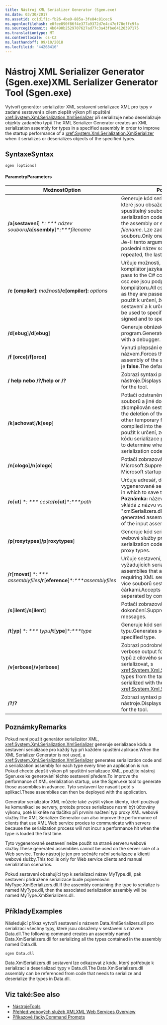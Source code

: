```yaml
---
title: Nástroj XML Serializer Generator (Sgen.exe)
ms.date: 03/30/2017
ms.assetid: cc1d1f1c-fb26-4be9-885a-3fe84c81cec6
ms.openlocfilehash: e0fee890f86f4e377a9372d7e4c47ef78effc9fa
ms.sourcegitcommit: 4b6490b2529707627ad77c3a43fbe64120397175
ms.translationtype: MT
ms.contentlocale: cs-CZ
ms.lasthandoff: 09/10/2018
ms.locfileid: "44268416"
---
```

# <a name="xml-serializer-generator-tool-sgenexe"></a><span data-ttu-id="00426-102">Nástroj XML Serializer Generator (Sgen.exe)</span><span class="sxs-lookup"><span data-stu-id="00426-102">XML Serializer Generator Tool (Sgen.exe)</span></span>
<span data-ttu-id="00426-103">Vytvoří generátor serializátor XML sestavení serializace XML pro typy v zadané sestavení s cílem zlepšit výkon při spuštění <xref:System.Xml.Serialization.XmlSerializer> při serializuje nebo deserializuje objekty zadaného typů.</span><span class="sxs-lookup"><span data-stu-id="00426-103">The XML Serializer Generator creates an XML serialization assembly for types in a specified assembly in order to improve the startup performance of a <xref:System.Xml.Serialization.XmlSerializer> when it serializes or deserializes objects of the specified types.</span></span>  
  
## <a name="syntax"></a><span data-ttu-id="00426-104">Syntaxe</span><span class="sxs-lookup"><span data-stu-id="00426-104">Syntax</span></span>  
  
```  
sgen [options]  
```  
  
#### <a name="parameters"></a><span data-ttu-id="00426-105">Parametry</span><span class="sxs-lookup"><span data-stu-id="00426-105">Parameters</span></span>  
  
|<span data-ttu-id="00426-106">Možnost</span><span class="sxs-lookup"><span data-stu-id="00426-106">Option</span></span>|<span data-ttu-id="00426-107">Popis</span><span class="sxs-lookup"><span data-stu-id="00426-107">Description</span></span>|  
|------------|-----------------|  
|<span data-ttu-id="00426-108">**/a**[**sestavení**] \**: \*\*\* název souboru*</span><span class="sxs-lookup"><span data-stu-id="00426-108">**/a**[**ssembly**]\**:\*\*\*filename*</span></span>|<span data-ttu-id="00426-109">Generuje kód serializace pro všechny typy, které jsou obsaženy v sestavení nebo spustitelný soubor určený *filename*.</span><span class="sxs-lookup"><span data-stu-id="00426-109">Generates serialization code for all the types contained in the assembly or executable specified by *filename*.</span></span> <span data-ttu-id="00426-110">Lze zadat pouze jeden název souboru.</span><span class="sxs-lookup"><span data-stu-id="00426-110">Only one file name can be provided.</span></span> <span data-ttu-id="00426-111">Je-li tento argument se opakuje, se používá poslední název souboru.</span><span class="sxs-lookup"><span data-stu-id="00426-111">If this argument is repeated, the last file name is used.</span></span>|  
|<span data-ttu-id="00426-112">**/c [ompiler]:** *možnosti*</span><span class="sxs-lookup"><span data-stu-id="00426-112">**/c[ompiler]:** *options*</span></span>|<span data-ttu-id="00426-113">Určuje možnosti, které mají být předána do kompilátor jazyka C#.</span><span class="sxs-lookup"><span data-stu-id="00426-113">Specifies the options to pass to the C# compiler.</span></span> <span data-ttu-id="00426-114">Všechny možnosti csc.exe jsou podporovány, jako jsou předávány kompilátoru.</span><span class="sxs-lookup"><span data-stu-id="00426-114">All csc.exe options are supported as they are passed to the compiler.</span></span> <span data-ttu-id="00426-115">To lze použít k určení, že by měl být podepsáno sestavení a k určení souboru s klíčem.</span><span class="sxs-lookup"><span data-stu-id="00426-115">This can be used to specify that the assembly should be signed and to specify the key file.</span></span>|  
|<span data-ttu-id="00426-116">**/d**[**ebug**]</span><span class="sxs-lookup"><span data-stu-id="00426-116">**/d**[**ebug**]</span></span>|<span data-ttu-id="00426-117">Generuje obrázek, který lze použít se ladicí program.</span><span class="sxs-lookup"><span data-stu-id="00426-117">Generates an image that can be used with a debugger.</span></span>|  
|<span data-ttu-id="00426-118">**/f [orce]**</span><span class="sxs-lookup"><span data-stu-id="00426-118">**/f[orce]**</span></span>|<span data-ttu-id="00426-119">Vynutí přepsání existující sestavení se stejným názvem.</span><span class="sxs-lookup"><span data-stu-id="00426-119">Forces the overwriting of an existing assembly of the same name.</span></span> <span data-ttu-id="00426-120">Výchozí hodnota je **false**.</span><span class="sxs-lookup"><span data-stu-id="00426-120">The default is **false**.</span></span>|  
|<span data-ttu-id="00426-121">**/ help nebo /?**</span><span class="sxs-lookup"><span data-stu-id="00426-121">**/help or /?**</span></span>|<span data-ttu-id="00426-122">Zobrazí syntaxi příkazu a možnosti nástroje.</span><span class="sxs-lookup"><span data-stu-id="00426-122">Displays command syntax and options for the tool.</span></span>|  
|<span data-ttu-id="00426-123">**/k**[**achovat**]</span><span class="sxs-lookup"><span data-stu-id="00426-123">**/k**[**eep**]</span></span>|<span data-ttu-id="00426-124">Potlačí odstranění vytvořených zdrojových souborů a jiné dočasné soubory, poté, co byl zkompilován sestavení serializace.</span><span class="sxs-lookup"><span data-stu-id="00426-124">Suppresses the deletion of the generated source files and other temporary files after they have been compiled into the serialization assembly.</span></span> <span data-ttu-id="00426-125">To lze použít k určení, zda tento nástroj je generování kódu serializace pro určitý typ.</span><span class="sxs-lookup"><span data-stu-id="00426-125">This can be used to determine whether the tool is generating serialization code for a particular type.</span></span>|  
|<span data-ttu-id="00426-126">**/n**[**ologo**]</span><span class="sxs-lookup"><span data-stu-id="00426-126">**/n**[**ologo**]</span></span>|<span data-ttu-id="00426-127">Potlačí zobrazování úvodní nápis společnosti Microsoft.</span><span class="sxs-lookup"><span data-stu-id="00426-127">Suppresses the display of the Microsoft startup banner.</span></span>|  
|<span data-ttu-id="00426-128">**/o**[**ut**] \**: \*\*\* cesta*</span><span class="sxs-lookup"><span data-stu-id="00426-128">**/o**[**ut**]\**:\*\*\*path*</span></span>|<span data-ttu-id="00426-129">Určuje adresář, do kterého chcete uložit vygenerované sestavení.</span><span class="sxs-lookup"><span data-stu-id="00426-129">Specifies the directory in which to save the generated assembly.</span></span> <span data-ttu-id="00426-130">**Poznámka:** název generované sestavení se skládá z názvu vstupní sestavení plus "xmlSerializers.dll".</span><span class="sxs-lookup"><span data-stu-id="00426-130">**Note:**  The name of the generated assembly is composed of the name of the input assembly plus "xmlSerializers.dll".</span></span>|  
|<span data-ttu-id="00426-131">**/p**[**roxytypes**]</span><span class="sxs-lookup"><span data-stu-id="00426-131">**/p**[**roxytypes**]</span></span>|<span data-ttu-id="00426-132">Generuje kód serializace pouze pro typy XML webové služby proxy serveru.</span><span class="sxs-lookup"><span data-stu-id="00426-132">Generates serialization code only for the XML Web service proxy types.</span></span>|  
|<span data-ttu-id="00426-133">**/r**[**rnovat**] \**: \*\*\* assemblyfiles*</span><span class="sxs-lookup"><span data-stu-id="00426-133">**/r**[**eference**]\**:\*\*\*assemblyfiles*</span></span>|<span data-ttu-id="00426-134">Určuje sestavení, která je odkazováno dle typy vyžadujících serializace XML.</span><span class="sxs-lookup"><span data-stu-id="00426-134">Specifies the assemblies that are referenced by the types requiring XML serialization.</span></span> <span data-ttu-id="00426-135">Je možné zadat více souborů sestavení, oddělených čárkami.</span><span class="sxs-lookup"><span data-stu-id="00426-135">Accepts multiple assembly files separated by commas.</span></span>|  
|<span data-ttu-id="00426-136">**/s**[**ilent**]</span><span class="sxs-lookup"><span data-stu-id="00426-136">**/s**[**ilent**]</span></span>|<span data-ttu-id="00426-137">Potlačí zobrazování zpráv o úspěšném dokončení.</span><span class="sxs-lookup"><span data-stu-id="00426-137">Suppresses the display of success messages.</span></span>|  
|<span data-ttu-id="00426-138">**/t**[**yp**] \**: \*\*\* typu*</span><span class="sxs-lookup"><span data-stu-id="00426-138">**/t**[**ype**]\**:\*\*\*type*</span></span>|<span data-ttu-id="00426-139">Generuje kód serializace pouze u zadaného typu.</span><span class="sxs-lookup"><span data-stu-id="00426-139">Generates serialization code only for the specified type.</span></span>|  
|<span data-ttu-id="00426-140">**/v**[**erbose**]</span><span class="sxs-lookup"><span data-stu-id="00426-140">**/v**[**erbose**]</span></span>|<span data-ttu-id="00426-141">Zobrazí podrobné informace pro ladění.</span><span class="sxs-lookup"><span data-stu-id="00426-141">Displays verbose output for debugging.</span></span> <span data-ttu-id="00426-142">Zobrazí seznam typů z cílového sestavení, které nelze serializovat, s <xref:System.Xml.Serialization.XmlSerializer>.</span><span class="sxs-lookup"><span data-stu-id="00426-142">Lists types from the target assembly that cannot be serialized with the <xref:System.Xml.Serialization.XmlSerializer>.</span></span>|  
|<span data-ttu-id="00426-143">**/?**</span><span class="sxs-lookup"><span data-stu-id="00426-143">**/?**</span></span>|<span data-ttu-id="00426-144">Zobrazí syntaxi příkazu a možnosti nástroje.</span><span class="sxs-lookup"><span data-stu-id="00426-144">Displays command syntax and options for the tool.</span></span>|  
  
## <a name="remarks"></a><span data-ttu-id="00426-145">Poznámky</span><span class="sxs-lookup"><span data-stu-id="00426-145">Remarks</span></span>  
 <span data-ttu-id="00426-146">Pokud není použit generátor serializátor XML, <xref:System.Xml.Serialization.XmlSerializer> generuje serializace kódu a sestavení serializace pro každý typ při každém spuštění aplikace.</span><span class="sxs-lookup"><span data-stu-id="00426-146">When the XML Serializer Generator is not used, a <xref:System.Xml.Serialization.XmlSerializer> generates serialization code and a serialization assembly for each type every time an application is run.</span></span> <span data-ttu-id="00426-147">Pokud chcete zlepšit výkon při spuštění serializace XML, použijte nástroj Sgen.exe ke generování těchto sestavení předem.</span><span class="sxs-lookup"><span data-stu-id="00426-147">To improve the performance of XML serialization startup, use the Sgen.exe tool to generate those assemblies in advance.</span></span> <span data-ttu-id="00426-148">Tyto sestavení lze nasadit poté s aplikací.</span><span class="sxs-lookup"><span data-stu-id="00426-148">These assemblies can then be deployed with the application.</span></span>  
  
 <span data-ttu-id="00426-149">Generátor serializátor XML můžete také zvýšit výkon klienty, kteří používají ke komunikaci se servery, protože proces serializace nesmí být účtovány výkonu, poté klikněte na tlačítko při prvním načtení typ proxy XML webové služby.</span><span class="sxs-lookup"><span data-stu-id="00426-149">The XML Serializer Generator can also improve the performance of clients that use XML Web service proxies to communicate with servers because the serialization process will not incur a performance hit when the type is loaded the first time.</span></span>  
  
 <span data-ttu-id="00426-150">Tyto vygenerované sestavení nelze použít na straně serveru webové služby.</span><span class="sxs-lookup"><span data-stu-id="00426-150">These generated assemblies cannot be used on the server side of a Web service.</span></span> <span data-ttu-id="00426-151">Tento nástroj je jen pro scénáře ruční serializace a klienti webové služby.</span><span class="sxs-lookup"><span data-stu-id="00426-151">This tool is only for Web service clients and manual serialization scenarios.</span></span>  
  
 <span data-ttu-id="00426-152">Pokud sestavení obsahující typ k serializaci název MyType.dll, pak sestavení přidružené serializace bude pojmenován MyType.XmlSerializers.dll.</span><span class="sxs-lookup"><span data-stu-id="00426-152">If the assembly containing the type to serialize is named MyType.dll, then the associated serialization assembly will be named MyType.XmlSerializers.dll.</span></span>  
  
## <a name="examples"></a><span data-ttu-id="00426-153">Příklady</span><span class="sxs-lookup"><span data-stu-id="00426-153">Examples</span></span>  
 <span data-ttu-id="00426-154">Následující příkaz vytvoří sestavení s názvem Data.XmlSerializers.dll pro serializaci všechny typy, které jsou obsaženy v sestavení s názvem Data.dll.</span><span class="sxs-lookup"><span data-stu-id="00426-154">The following command creates an assembly named Data.XmlSerializers.dll for serializing all the types contained in the assembly named Data.dll.</span></span>  
  
```  
sgen Data.dll   
```  
  
 <span data-ttu-id="00426-155">Data.XmlSerializers.dll sestavení lze odkazovat z kódu, který potřebuje k serializaci a deserializaci typy v Data.dll.</span><span class="sxs-lookup"><span data-stu-id="00426-155">The Data.XmlSerializers.dll assembly can be referenced from code that needs to serialize and deserialize the types in Data.dll.</span></span>  
  
## <a name="see-also"></a><span data-ttu-id="00426-156">Viz také:</span><span class="sxs-lookup"><span data-stu-id="00426-156">See also</span></span>

- [<span data-ttu-id="00426-157">Nástroje</span><span class="sxs-lookup"><span data-stu-id="00426-157">Tools</span></span>](../../../docs/framework/tools/index.md)  
- [<span data-ttu-id="00426-158">Přehled webových služeb XML</span><span class="sxs-lookup"><span data-stu-id="00426-158">XML Web Services Overview</span></span>](https://msdn.microsoft.com/library/9db0c7b8-bca6-462b-9be5-f5f9a7f05a4d)  
- [<span data-ttu-id="00426-159">Příkazové řádky</span><span class="sxs-lookup"><span data-stu-id="00426-159">Command Prompts</span></span>](../../../docs/framework/tools/developer-command-prompt-for-vs.md)

